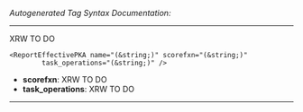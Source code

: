 _Autogenerated Tag Syntax Documentation:_

---
XRW TO DO

```
<ReportEffectivePKA name="(&string;)" scorefxn="(&string;)"
        task_operations="(&string;)" />
```

-   **scorefxn**: XRW TO DO
-   **task_operations**: XRW TO DO

---
